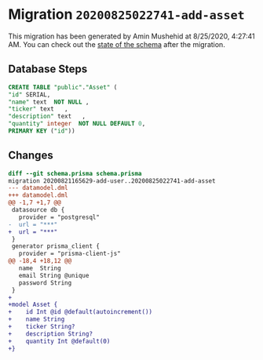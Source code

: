 # Migration `20200825022741-add-asset`

This migration has been generated by Amin Mushehid at 8/25/2020, 4:27:41 AM.
You can check out the [state of the schema](./schema.prisma) after the migration.

## Database Steps

```sql
CREATE TABLE "public"."Asset" (
"id" SERIAL,
"name" text  NOT NULL ,
"ticker" text   ,
"description" text   ,
"quantity" integer  NOT NULL DEFAULT 0,
PRIMARY KEY ("id"))
```

## Changes

```diff
diff --git schema.prisma schema.prisma
migration 20200821165629-add-user..20200825022741-add-asset
--- datamodel.dml
+++ datamodel.dml
@@ -1,7 +1,7 @@
 datasource db {
   provider = "postgresql"
-  url = "***"
+  url = "***"
 }
 generator prisma_client {
   provider = "prisma-client-js"
@@ -18,4 +18,12 @@
   name  String
   email String @unique
   password String
 }
+
+model Asset {
+    id Int @id @default(autoincrement())
+    name String
+    ticker String?
+    description String?
+    quantity Int @default(0)
+}
```


